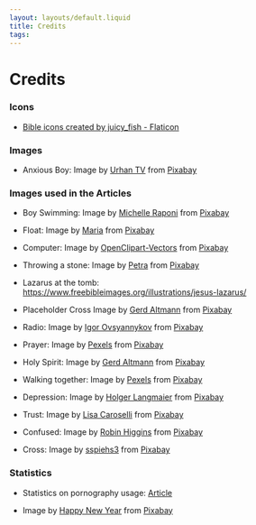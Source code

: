 ```yaml
---
layout: layouts/default.liquid
title: Credits
tags: 
---
```


# Credits

### Icons
- <a href="https://www.flaticon.com/free-icons/bible" title="bible icons">Bible icons created by juicy_fish - Flaticon</a>

### Images
- Anxious Boy: Image by <a href="https://pixabay.com/users/17959117-17959117/?utm_source=link-attribution&amp;utm_medium=referral&amp;utm_campaign=image&amp;utm_content=6204400">Urhan TV</a> from <a href="https://pixabay.com//?utm_source=link-attribution&amp;utm_medium=referral&amp;utm_campaign=image&amp;utm_content=6204400">Pixabay</a>


### Images used in the Articles
- Boy Swimming: Image by <a href="https://pixabay.com/users/michelle_maria-165491/?utm_source=link-attribution&amp;utm_medium=referral&amp;utm_campaign=image&amp;utm_content=921623">Michelle Raponi</a> from <a href="https://pixabay.com//?utm_source=link-attribution&amp;utm_medium=referral&amp;utm_campaign=image&amp;utm_content=921623">Pixabay</a>

- Float: Image by <a href="https://pixabay.com/users/mariakray-23567841/?utm_source=link-attribution&amp;utm_medium=referral&amp;utm_campaign=image&amp;utm_content=6810145">Maria</a> from <a href="https://pixabay.com//?utm_source=link-attribution&amp;utm_medium=referral&amp;utm_campaign=image&amp;utm_content=6810145">Pixabay</a>

- Computer: Image by <a href="https://pixabay.com/users/openclipart-vectors-30363/?utm_source=link-attribution&amp;utm_medium=referral&amp;utm_campaign=image&amp;utm_content=1300226">OpenClipart-Vectors</a> from <a href="https://pixabay.com//?utm_source=link-attribution&amp;utm_medium=referral&amp;utm_campaign=image&amp;utm_content=1300226">Pixabay</a>

- Throwing a stone: Image by <a href="https://pixabay.com/users/pezibear-526143/?utm_source=link-attribution&amp;utm_medium=referral&amp;utm_campaign=image&amp;utm_content=541908">Petra</a> from <a href="https://pixabay.com//?utm_source=link-attribution&amp;utm_medium=referral&amp;utm_campaign=image&amp;utm_content=541908">Pixabay</a>

- Lazarus at the tomb: <a href="https://www.freebibleimages.org/illustrations/jesus-lazarus/">https://www.freebibleimages.org/illustrations/jesus-lazarus/ </a>

- Placeholder Cross Image by <a href="https://pixabay.com/users/geralt-9301/?utm_source=link-attribution&amp;utm_medium=referral&amp;utm_campaign=image&amp;utm_content=2713356">Gerd Altmann</a> from <a href="https://pixabay.com//?utm_source=link-attribution&amp;utm_medium=referral&amp;utm_campaign=image&amp;utm_content=2713356">Pixabay</a>

- Radio: Image by <a href="https://pixabay.com/users/igorovsyannykov-6222956/?utm_source=link-attribution&amp;utm_medium=referral&amp;utm_campaign=image&amp;utm_content=2974649">Igor Ovsyannykov</a> from <a href="https://pixabay.com//?utm_source=link-attribution&amp;utm_medium=referral&amp;utm_campaign=image&amp;utm_content=2974649">Pixabay</a>

- Prayer: Image by <a href="https://pixabay.com/users/pexels-2286921/?utm_source=link-attribution&amp;utm_medium=referral&amp;utm_campaign=image&amp;utm_content=2179326">Pexels</a> from <a href="https://pixabay.com//?utm_source=link-attribution&amp;utm_medium=referral&amp;utm_campaign=image&amp;utm_content=2179326">Pixabay</a>

- Holy Spirit: Image by <a href="https://pixabay.com/users/geralt-9301/?utm_source=link-attribution&amp;utm_medium=referral&amp;utm_campaign=image&amp;utm_content=4191376">Gerd Altmann</a> from <a href="https://pixabay.com//?utm_source=link-attribution&amp;utm_medium=referral&amp;utm_campaign=image&amp;utm_content=4191376">Pixabay</a>

- Walking together: Image by <a href="https://pixabay.com/users/pexels-2286921/?utm_source=link-attribution&amp;utm_medium=referral&amp;utm_campaign=image&amp;utm_content=1867702">Pexels</a> from <a href="https://pixabay.com//?utm_source=link-attribution&amp;utm_medium=referral&amp;utm_campaign=image&amp;utm_content=1867702">Pixabay</a>

- Depression: Image by <a href="https://pixabay.com/users/holgersfotografie-47038/?utm_source=link-attribution&amp;utm_medium=referral&amp;utm_campaign=image&amp;utm_content=2734073">Holger Langmaier</a> from <a href="https://pixabay.com//?utm_source=link-attribution&amp;utm_medium=referral&amp;utm_campaign=image&amp;utm_content=2734073">Pixabay</a>

- Trust: Image by <a href="https://pixabay.com/users/lisalove2dance-2628503/?utm_source=link-attribution&amp;utm_medium=referral&amp;utm_campaign=image&amp;utm_content=1418901">Lisa Caroselli</a> from <a href="https://pixabay.com//?utm_source=link-attribution&amp;utm_medium=referral&amp;utm_campaign=image&amp;utm_content=1418901">Pixabay</a>

- Confused: Image by <a href="https://pixabay.com/users/robinhiggins-1321953/?utm_source=link-attribution&amp;utm_medium=referral&amp;utm_campaign=image&amp;utm_content=2681502">Robin Higgins</a> from <a href="https://pixabay.com//?utm_source=link-attribution&amp;utm_medium=referral&amp;utm_campaign=image&amp;utm_content=2681502">Pixabay</a>

- Cross: Image by <a href="https://pixabay.com/users/sspiehs3-3438126/?utm_source=link-attribution&amp;utm_medium=referral&amp;utm_campaign=image&amp;utm_content=1772560">sspiehs3</a> from <a href="https://pixabay.com//?utm_source=link-attribution&amp;utm_medium=referral&amp;utm_campaign=image&amp;utm_content=1772560">Pixabay</a>


### Statistics<a name="stats"></a>
- Statistics on pornography usage: <a href="https://link.springer.com/article/10.1007/s13178-022-00720-z">Article</a>

- Image by <a href="https://pixabay.com/users/victoria_watercolor-6314823/?utm_source=link-attribution&amp;utm_medium=referral&amp;utm_campaign=image&amp;utm_content=4551435">Happy New Year</a> from <a href="https://pixabay.com//?utm_source=link-attribution&amp;utm_medium=referral&amp;utm_campaign=image&amp;utm_content=4551435">Pixabay</a>
